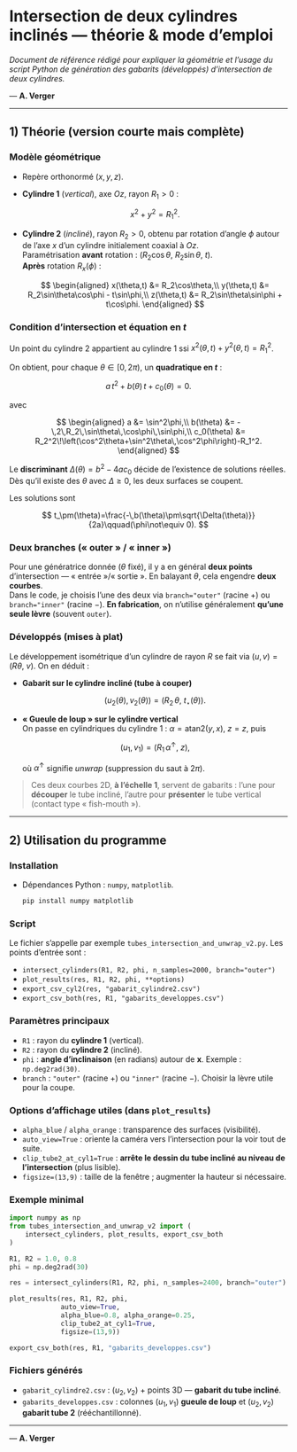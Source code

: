 # Intersection de deux cylindres inclinés — théorie & mode d’emploi

*Document de référence rédigé pour expliquer la géométrie et l’usage du script Python de génération des gabarits (développés) d’intersection de deux cylindres.*

— **A. Verger**

---

## 1) Théorie (version courte mais complète)

### Modèle géométrique
- Repère orthonormé $(x,y,z)$.
- **Cylindre 1** (*vertical*), axe $Oz$, rayon $R_1>0$ :  
  
    $$x^2 + y^2 = R_1^2.$$
- **Cylindre 2** (*incliné*), rayon $R_2>0$, obtenu par rotation d’angle $\phi$ autour de l’axe $x$ d’un cylindre initialement coaxial à $Oz$.  
  Paramétrisation **avant** rotation : $(R_2\cos\theta,\ R_2\sin\theta,\ t)$.  
  **Après** rotation $R_x(\phi)$ :
  
    $$
    \begin{aligned}
    x(\theta,t) &= R_2\cos\theta,\\
    y(\theta,t) &= R_2\sin\theta\cos\phi - t\sin\phi,\\
    z(\theta,t) &= R_2\sin\theta\sin\phi + t\cos\phi.
    \end{aligned}
    $$

### Condition d’intersection et équation en $t$
Un point du cylindre 2 appartient au cylindre 1 ssi $x^2(\theta,t)+y^2(\theta,t)=R_1^2$.

On obtient, pour chaque $\theta\in[0,2\pi)$, un **quadratique en $t$** :
  
$$
a\,t^2 + b(\theta)\,t + c_0(\theta)=0.
$$

avec
  
$$
\begin{aligned}
a &= \sin^2\phi,\\
b(\theta) &= -\,2\,R_2\,\sin\theta\,\cos\phi\,\sin\phi,\\
c_0(\theta) &= R_2^2\!\left(\cos^2\theta+\sin^2\theta\,\cos^2\phi\right)-R_1^2.
\end{aligned}
$$

Le **discriminant** $\Delta(\theta)=b^2-4ac_0$ décide de l’existence de solutions réelles. Dès qu’il existe des $\theta$ avec $\Delta\ge 0$, les deux surfaces se coupent.

Les solutions sont
  
$$
t_\pm(\theta)=\frac{-\,b(\theta)\pm\sqrt{\Delta(\theta)}}{2a}\qquad(\phi\not\equiv 0).
$$

### Deux branches (« outer » / « inner »)
Pour une génératrice donnée ($\theta$ fixé), il y a en général **deux points** d’intersection — « entrée »/« sortie ». En balayant $\theta$, cela engendre **deux courbes**.  
Dans le code, je choisis l’une des deux via `branch="outer"` (racine $+$) ou `branch="inner"` (racine $-$). **En fabrication**, on n’utilise généralement **qu’une seule lèvre** (souvent `outer`).

### Développés (mises à plat)
Le développement isométrique d’un cylindre de rayon $R$ se fait via $(u,v)=(R\theta,\ v)$. On en déduit :

- **Gabarit sur le cylindre incliné (tube à couper)**  
  
    $$
    (u_2(\theta),v_2(\theta))=\big(R_2\,\theta,\ t_\star(\theta)\big).
    $$

- **« Gueule de loup » sur le cylindre vertical**  
  On passe en cylindriques du cylindre 1 : $\alpha=\mathrm{atan2}(y,x)$, $z=z$, puis  
  
    $$
    (u_1,v_1)=\big(R_1\,\alpha^\uparrow,\ z\big),
    $$
  
  où $\alpha^\uparrow$ signifie *unwrap* (suppression du saut à $2\pi$).

> Ces deux courbes 2D, **à l’échelle 1**, servent de gabarits : l’une pour **découper** le tube incliné, l’autre pour **présenter** le tube vertical (contact type « fish-mouth »).

---

## 2) Utilisation du programme

### Installation
- Dépendances Python : `numpy`, `matplotlib`.  
  ```bash
  pip install numpy matplotlib
  ```

### Script
Le fichier s’appelle par exemple `tubes_intersection_and_unwrap_v2.py`. Les points d’entrée sont :
- `intersect_cylinders(R1, R2, phi, n_samples=2000, branch="outer")`
- `plot_results(res, R1, R2, phi, **options)`
- `export_csv_cyl2(res, "gabarit_cylindre2.csv")`
- `export_csv_both(res, R1, "gabarits_developpes.csv")`

### Paramètres principaux
- `R1` : rayon du **cylindre 1** (vertical).  
- `R2` : rayon du **cylindre 2** (incliné).  
- `phi` : **angle d’inclinaison** (en radians) autour de **x**. Exemple : `np.deg2rad(30)`.  
- `branch` : `"outer"` (racine $+$) ou `"inner"` (racine $-$). Choisir la lèvre utile pour la coupe.

### Options d’affichage utiles (dans `plot_results`)
- `alpha_blue` / `alpha_orange` : transparence des surfaces (visibilité).  
- `auto_view=True` : oriente la caméra vers l’intersection pour la voir tout de suite.  
- `clip_tube2_at_cyl1=True` : **arrête le dessin du tube incliné au niveau de l’intersection** (plus lisible).  
- `figsize=(13,9)` : taille de la fenêtre ; augmenter la hauteur si nécessaire.

### Exemple minimal
```python
import numpy as np
from tubes_intersection_and_unwrap_v2 import (
    intersect_cylinders, plot_results, export_csv_both
)

R1, R2 = 1.0, 0.8
phi = np.deg2rad(30)

res = intersect_cylinders(R1, R2, phi, n_samples=2400, branch="outer")

plot_results(res, R1, R2, phi,
             auto_view=True,
             alpha_blue=0.8, alpha_orange=0.25,
             clip_tube2_at_cyl1=True,
             figsize=(13,9))

export_csv_both(res, R1, "gabarits_developpes.csv")
```

### Fichiers générés
- `gabarit_cylindre2.csv` : $(u_2,v_2)$ + points 3D — **gabarit du tube incliné**.  
- `gabarits_developpes.csv` : colonnes $(u_1,v_1)$ **gueule de loup** et $(u_2,v_2)$ **gabarit tube 2** (rééchantillonné).

---

— **A. Verger**
